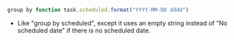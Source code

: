 <!-- placeholder to force blank line before included text -->


```javascript
group by function task.scheduled.format("YYYY-MM-DD dddd")
```

- Like "group by scheduled", except it uses an empty string instead of "No scheduled date" if there is no scheduled date.


<!-- placeholder to force blank line after included text -->
